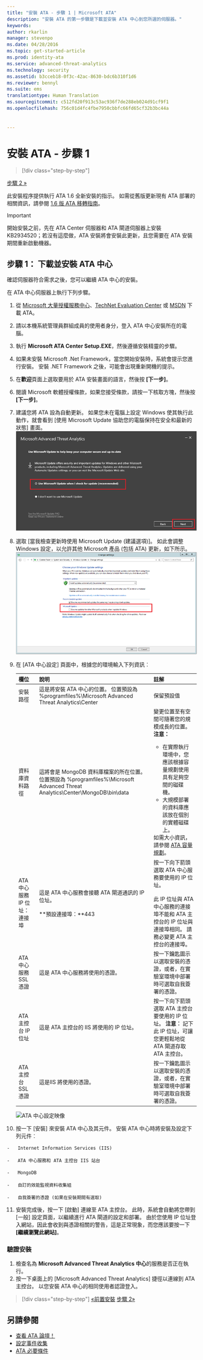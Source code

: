 ```yaml
---
title: "安裝 ATA - 步驟 1 | Microsoft ATA"
description: "安裝 ATA 的第一步驟是下載並安裝 ATA 中心到您所選的伺服器。"
keywords: 
author: rkarlin
manager: stevenpo
ms.date: 04/28/2016
ms.topic: get-started-article
ms.prod: identity-ata
ms.service: advanced-threat-analytics
ms.technology: security
ms.assetid: b3cceb18-0f3c-42ac-8630-bdc6b310f1d6
ms.reviewer: bennyl
ms.suite: ems
translationtype: Human Translation
ms.sourcegitcommit: c512fd20f913c53ac936f7de288eb024d91cf9f1
ms.openlocfilehash: 756c01d4fc4fbe7950cbbfc66fd65cf32b3bc44a


---
```


# 安裝 ATA - 步驟 1

>[!div class="step-by-step"]

[步驟 2 »](install-ata-step2.md)

此安裝程序提供執行 ATA 1.6 全新安裝的指示。 如需從舊版更新現有 ATA 部署的相關資訊，請參閱 [1.6 版 ATA 移轉指南](/advanced-threat-analytics/understand-explore/ata-update-1.6-migration-guide)。

> [!IMPORTANT] 
> 開始安裝之前，先在 ATA Center 伺服器和 ATA 閘道伺服器上安裝 KB2934520；若沒有這麼做，ATA 安裝將會安裝此更新，且您需要在 ATA 安裝期間重新啟動機器。

## 步驟 1： 下載並安裝 ATA 中心
確認伺服器符合需求之後，您可以繼續 ATA 中心的安裝。

在 ATA 中心伺服器上執行下列步驟。

1.  從 [Microsoft 大量授權服務中心](https://www.microsoft.com/Licensing/servicecenter/default.aspx)、[TechNet Evaluation Center](http://www.microsoft.com/evalcenter/) 或 [MSDN](https://msdn.microsoft.com/subscriptions/downloads) 下載 ATA。

2.  請以本機系統管理員群組成員的使用者身分，登入 ATA 中心安裝所在的電腦。

3.  執行 **Microsoft ATA Center Setup.EXE**，然後遵循安裝精靈的步驟。

4.  如果未安裝 Microsoft .Net Framework，當您開始安裝時，系統會提示您進行安裝。 安裝 .NET Framework 之後，可能會出現重新開機的提示。
5.  在**歡迎**頁面上選取要用於 ATA 安裝畫面的語言，然後按 **[下一步]**。

6.  閱讀 Microsoft 軟體授權條款，如果您接受條款，請按一下核取方塊，然後按 **[下一步]**。

7.  建議您將 ATA 設為自動更新。 如果您未在電腦上設定 Windows 使其執行此動作，就會看到 [使用 Microsoft Update 協助您的電腦保持在安全和最新的狀態] 畫面。 
    ![保持 ATA 最新狀態影像](media/ata_ms_update.png)

8. 選取 [當我檢查更新時使用 Microsoft Update (建議選項)]。 如此會調整 Windows 設定，以允許其他 Microsoft 產品 (包括 ATA) 更新，如下所示。 
    ![Windows 自動更新影像](media/ata_installupdatesautomatically.png)

8.  在 [ATA 中心設定] 頁面中，根據您的環境輸入下列資訊︰

    |欄位|說明|註解|
    |---------|---------------|------------|
    |安裝路徑|這是將安裝 ATA 中心的位置。 位置預設為 %programfiles%\Microsoft Advanced Threat Analytics\Center|保留預設值|
    |資料庫資料路徑|這將會是 MongoDB 資料庫檔案的所在位置。 位置預設為 %programfiles%\Microsoft Advanced Threat Analytics\Center\MongoDB\bin\data|變更位置至有空間可隨著您的規模成長的位置。 **注意：** <ul><li>在實際執行環境中，您應該根據容量規劃使用具有足夠空間的磁碟機。</li><li>大規模部署的資料庫應該放在個別的實體磁碟上。</li></ul>如需大小資訊，請參閱 [ATA 容量規劃](/advanced-threat-analytics/plan-design/ata-capacity-planning)。|
    |ATA 中心服務 IP 位址：連接埠|這是 ATA 中心服務會接聽 ATA 閘道通訊的 IP 位址。<br /><br />**預設連接埠：**443|按一下向下箭頭選取 ATA 中心服務要使用的 IP 位址。<br /><br />此 IP 位址與 ATA 中心服務的連接埠不能和 ATA 主控台的 IP 位址與連接埠相同。 請務必變更 ATA 主控台的連接埠。|
    |ATA 中心服務 SSL 憑證|這是 ATA 中心服務將使用的憑證。|按一下鑰匙圖示以選取安裝的憑證，或者，在實驗室環境中部署時可選取自我簽署的憑證。|
    |ATA 主控台 IP 位址|這是 ATA 主控台的 IIS 將使用的 IP 位址。|按一下向下箭頭選取 ATA 主控台要使用的 IP 位址。 **注意︰** 記下此 IP 位址，可讓您更輕鬆地從 ATA 閘道存取 ATA 主控台。|
    |ATA 主控台 SSL 憑證|這是IIS 將使用的憑證。|按一下鑰匙圖示以選取安裝的憑證，或者，在實驗室環境中部署時可選取自我簽署的憑證。|

    ![ATA 中心設定映像](media/ATA-Center-Configuration.JPG)

10.  按一下 [安裝] 來安裝 ATA 中心及其元件。
    安裝 ATA 中心時將安裝及設定下列元件︰

    -   Internet Information Services (IIS)

    -   ATA 中心服務和 ATA 主控台 IIS 站台

    -   MongoDB

    -   自訂的效能監視資料收集組

    -   自我簽署的憑證 (如果在安裝期間有選取)

11.  安裝完成後，按一下 [啟動] 連線至 ATA 主控台。
此時，系統會自動將您帶到 [一般] 設定頁面，以繼續進行 ATA 閘道的設定和部署。
由於您使用 IP 位址登入網站，因此會收到與憑證相關的警告，這是正常現象，而您應該要按一下 **[繼續瀏覽此網站]**。

### 驗證安裝

1.  檢查名為 **Microsoft Advanced Threat Analytics 中心**的服務是否正在執行。
2.  按一下桌面上的 [Microsoft Advanced Threat Analytics] 捷徑以連線到 ATA 主控台。 以您安裝 ATA 中心的相同使用者認證登入。



>[!div class="step-by-step"]
[«前置安裝](preinstall-ata.md)
[步驟 2»](install-ata-step2.md)

## 另請參閱

- [查看 ATA 論壇！](https://social.technet.microsoft.com/Forums/security/home?forum=mata)
- [設定事件收集](configure-event-collection.md)
- [ATA 必要條件](/advanced-threat-analytics/plan-design/ata-prerequisites)




<!--HONumber=Jul16_HO3-->


